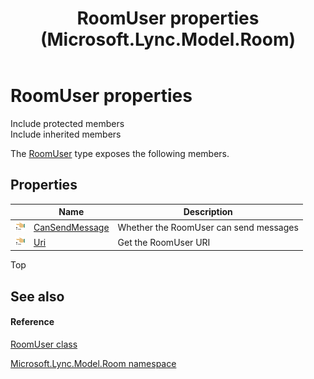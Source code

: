 ﻿---
title: RoomUser properties (Microsoft.Lync.Model.Room)
TOCTitle: RoomUser properties
ms:assetid: Properties.T:Microsoft.Lync.Model.Room.RoomUser_DI_3_UC_OCS14MrefLyncWPF
ms:mtpsurl: https://msdn.microsoft.com/en-us/library/microsoft.lync.model.room.roomuser_di_3_uc_ocs14mreflyncwpf_properties(v=office.15)
ms:contentKeyID: 48593941
ms.date: 07/28/2014
mtps_version: v=office.15
---

# RoomUser properties

Include protected members  
Include inherited members  

The [RoomUser](roomuser-class-microsoft-lync-model-room_2.md) type exposes the following members.

## Properties

<table>
<thead>
<tr class="header">
<th> </th>
<th>Name</th>
<th>Description</th>
</tr>
</thead>
<tbody>
<tr class="odd">
<td><img src="images/JJ275421.pubproperty(Office.15).gif" title="Public property" alt="Public property" /></td>
<td><a href="roomuser-cansendmessage-property-microsoft-lync-model-room_2.md">CanSendMessage</a></td>
<td>Whether the RoomUser can send messages</td>
</tr>
<tr class="even">
<td><img src="images/JJ275421.pubproperty(Office.15).gif" title="Public property" alt="Public property" /></td>
<td><a href="roomuser-uri-property-microsoft-lync-model-room_2.md">Uri</a></td>
<td>Get the RoomUser URI</td>
</tr>
</tbody>
</table>


Top

## See also

#### Reference

[RoomUser class](roomuser-class-microsoft-lync-model-room_2.md)

[Microsoft.Lync.Model.Room namespace](microsoft-lync-model-room-namespace_2.md)

